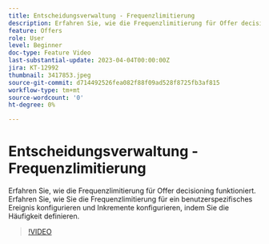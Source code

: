 ```yaml
---
title: Entscheidungsverwaltung - Frequenzlimitierung
description: Erfahren Sie, wie die Frequenzlimitierung für Offer decisioning funktioniert. Erfahren Sie, wie Sie die Frequenzlimitierung für ein benutzerspezifisches Ereignis konfigurieren und Inkremente konfigurieren, indem Sie die Häufigkeit definieren.
feature: Offers
role: User
level: Beginner
doc-type: Feature Video
last-substantial-update: 2023-04-04T00:00:00Z
jira: KT-12992
thumbnail: 3417853.jpeg
source-git-commit: d714492526fea082f88f09ad528f8725fb3af815
workflow-type: tm+mt
source-wordcount: '0'
ht-degree: 0%

---
```



# Entscheidungsverwaltung - Frequenzlimitierung

Erfahren Sie, wie die Frequenzlimitierung für Offer decisioning funktioniert. Erfahren Sie, wie Sie die Frequenzlimitierung für ein benutzerspezifisches Ereignis konfigurieren und Inkremente konfigurieren, indem Sie die Häufigkeit definieren.

>[!VIDEO](https://video.tv.adobe.com/v/3417853/?quality=12&learn=on)
